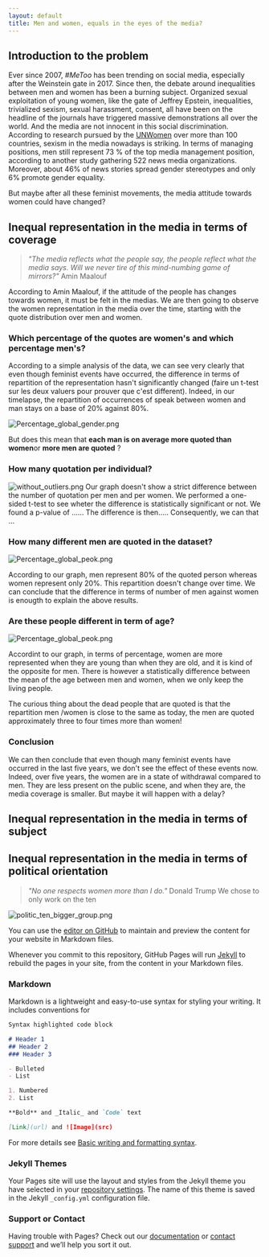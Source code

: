 ```yaml
---
layout: default
title: Men and women, equals in the eyes of the media?
---
```


## Introduction to the problem
Ever since 2007, _#MeToo_ has been trending on social media, especially after the Weinstein gate in 2017. Since then, the debate around inequalities between men and women has been a burning subject. Organized sexual exploitation of young women, like the gate of Jeffrey Epstein, inequalities, trivialized sexism, sexual harassment, consent, all have been on the headline of the journals have triggered massive demonstrations all over the world. 
And the media are not innocent in this social discrimination. 
According to research pursued by the [UNWomen](https://beijing20.unwomen.org/en/in-focus/media) over more than 100 countries, sexism in the media nowadays is striking. In terms of managing positions, men still represent 73 % of the top media management position, according to another study gathering 522 news media organizations. Moreover, about 46% of news stories spread gender stereotypes and only 6% promote gender equality. 

But maybe after all these feminist movements, the media attitude towards women could have changed?

 
## Inequal representation in the media in terms of coverage
> _"The media reflects what the people say, the people reflect what the media says. Will we never tire of this mind-numbing game of mirrors?"_
> Amin Maalouf

According to Amin Maalouf, if the attitude of the people has changes towards women, it must be felt in the medias. We are then going to observe the women representation in the media over the time, starting with the quote distribution over men and women. 

### Which percentage of the quotes are women's and which percentage men's?

According to a simple analysis of the data, we can see very clearly that even though feminist events have occurred, the difference in terms of repartition of the representation hasn't significantly changed (faire un t-test sur les deux valuers pour prouver que c'est different). Indeed, in our timelapse, the repartition of occurrences of speak between women and man stays on a base of 20% against 80%.

![Percentage_global_gender.png](/images/Percentage_global_gender.png)


But does this mean that **each man is on average more quoted than women**or **more men are quoted** ?


### How many quotation per individual?
![without_outliers.png](/images/without_outliers.png)
 Our graph doesn't show a strict difference between the number of quotation per men and per women. We performed a one-sided t-test to see wheter the difference is statistically significant or not. 
 We found a p-value of ......
 The difference is then.....
 Consequently, we can that ...

### How many different men are quoted in the dataset?

![Percentage_global_peok.png](/images/Percentage_global_peok.png)

According to our graph, men represent 80% of the quoted person whereas women represent only 20%. This repartition doesn't change over time.
We can conclude that the difference in terms of number of men against women is enougth to explain the above results.


### Are these people different in term of age?

![Percentage_global_peok.png](/images/age_repartition_hist.png)

Accordint to our graph, in terms of percentage, women are more represented when they are young than when they are old, and it is kind of the opposite for men. 
There is however a statistically difference between the mean of the age between men and women, when we only keep the living people. 

The curious thing about the dead people that are quoted is that the repartition men /women is close to the same as today, the men are quoted approximately three to four times more than women!

### Conclusion
We can then conclude that even though many feminist events have occurred in the last five years, we don't see the effect of these events now. 
Indeed, over five years, the women are in a state of withdrawal compared to men. They are less present on the public scene, and when they are, the media coverage is smaller. But maybe it will happen with a delay?


## Inequal representation in the media in terms of subject


## Inequal representation in the media in terms of political orientation
> _"No one respects women more than I do."_ 
Donald Trump
We chose to only work on the ten 
 
![politic_ten_bigger_group.png](/images/politic_ten_bigger_group.png) 


 
You can use the [editor on GitHub](https://github.com/PrunelleLM/Adata_scientists_project/edit/gh-pages/index.md) to maintain and preview the content for your website in Markdown files.

Whenever you commit to this repository, GitHub Pages will run [Jekyll](https://jekyllrb.com/) to rebuild the pages in your site, from the content in your Markdown files.

### Markdown

Markdown is a lightweight and easy-to-use syntax for styling your writing. It includes conventions for

```markdown
Syntax highlighted code block

# Header 1
## Header 2
### Header 3

- Bulleted
- List

1. Numbered
2. List

**Bold** and _Italic_ and `Code` text

[Link](url) and ![Image](src)
```

For more details see [Basic writing and formatting syntax](https://docs.github.com/en/github/writing-on-github/getting-started-with-writing-and-formatting-on-github/basic-writing-and-formatting-syntax).

### Jekyll Themes

Your Pages site will use the layout and styles from the Jekyll theme you have selected in your [repository settings](https://github.com/PrunelleLM/Adata_scientists_project/settings/pages). The name of this theme is saved in the Jekyll `_config.yml` configuration file.

### Support or Contact

Having trouble with Pages? Check out our [documentation](https://docs.github.com/categories/github-pages-basics/) or [contact support](https://support.github.com/contact) and we’ll help you sort it out.
